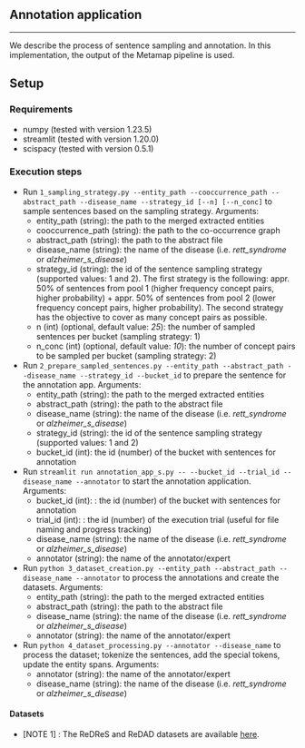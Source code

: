 ## Annotation application 
---
We describe the process of sentence sampling and annotation. In this implementation, the output of the Metamap pipeline is used.

## Setup
### Requirements
 - numpy (tested with version 1.23.5)
 - streamlit (tested with version 1.20.0)
 - scispacy (tested with version 0.5.1)

### Execution steps
- Run ```1_sampling_strategy.py --entity_path --cooccurrence_path --abstract_path --disease_name --strategy_id [--n] [--n_conc]``` to sample sentences based on the sampling strategy. Arguments:
  - entity_path (string): the path to the merged extracted entities
  - cooccurrence_path (string): the path to the co-occurrence graph
  - abstract_path (string): the path to the abstract file
  - disease_name (string): the name of the disease (i.e. <i>rett_syndrome</i> or <i>alzheimer_s_disease</i>)
  - strategy_id (string): the id of the sentence sampling strategy (supported values: 1 and 2). The first strategy is the following: appr. 50% of sentences from pool 1 (higher frequency concept pairs, higher probability) + appr. 50% of sentences from pool 2 (lower frequency concept pairs, higher probability). The second strategy has the objective to cover as many concept pairs as possible.
  - n (int) (optional, default value: <i>25</i>): the number of sampled sentences per bucket (sampling strategy: 1)
  - n_conc (int) (optional, default value: <i>10</i>): the number of concept pairs to be sampled per bucket (sampling strategy: 2)
- Run ```2_prepare_sampled_sentences.py --entity_path --abstract_path --disease_name --strategy_id --bucket_id``` to prepare the sentence for the annotation app. Arguments:
  - entity_path (string): the path to the merged extracted entities
  - abstract_path (string): the path to the abstract file
  - disease_name (string): the name of the disease (i.e. <i>rett_syndrome</i> or <i>alzheimer_s_disease</i>)
  - strategy_id (string): the id of the sentence sampling strategy (supported values: 1 and 2)
  - bucket_id (int): the id (number) of the bucket with sentences for annotation
- Run ```streamlit run annotation_app_s.py -- --bucket_id --trial_id --disease_name --annotator``` to start the annotation application. Arguments:
  - bucket_id (int): : the id (number) of the bucket with sentences for annotation
  - trial_id (int): : the id (number) of the execution trial (useful for file naming and progress tracking)
  - disease_name (string): the name of the disease (i.e. <i>rett_syndrome</i> or <i>alzheimer_s_disease</i>)
  - annotator (string): the name of the annotator/expert
- Run ```python 3_dataset_creation.py --entity_path --abstract_path --disease_name --annotator``` to process the annotations and create the datasets. Arguments:
  - entity_path (string): the path to the merged extracted entities
  - abstract_path (string): the path to the abstract file
  - disease_name (string): the name of the disease (i.e. <i>rett_syndrome</i> or <i>alzheimer_s_disease</i>)
  - annotator (string): the name of the annotator/expert
- Run ```python 4_dataset_processing.py --annotator --disease_name``` to process the dataset; tokenize the sentences, add the special tokens, update the entity spans.
  Arguments:
  - annotator (string): the name of the annotator/expert
  - disease_name (string): the name of the disease (i.e. <i>rett_syndrome</i> or <i>alzheimer_s_disease</i>)

#### Datasets
- [NOTE 1] : The ReDReS and ReDAD datasets are available [here](https://drive.google.com/file/d/1PRVORwFszsPfCylzYd0XY1JKZLRgLCtV/view?usp=sharing).

